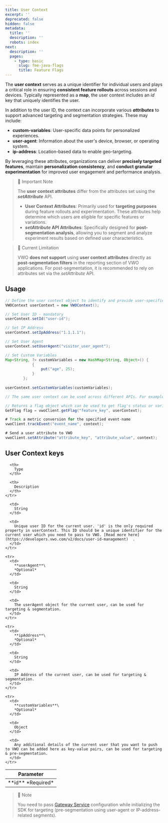 ```yaml
---
title: User Context
excerpt: ''
deprecated: false
hidden: false
metadata:
  title: ''
  description: ''
  robots: index
next:
  description: ''
  pages:
    - type: basic
      slug: fme-java-flags
      title: Feature Flags
---
```

The **user context** serves as a unique identifier for individual users and plays a critical role in ensuring **consistent feature rollouts** across sessions and devices. Typically represented as a **map**, the user context includes an *id* key that uniquely identifies the user.

In addition to the user ID, the context can incorporate various ***attributes*** to support advanced targeting and segmentation strategies. These may include:

* **custom-variables**: User-specific data points for personalized experiences.
* **user-agent**: Information about the user's device, browser, or operating system.
* **ip-address**: Location-based data to enable geo-targeting.

By leveraging these attributes, organizations can deliver **precisely targeted features**, maintain **personalization consistency**, and **conduct granular experimentation** for improved user engagement and performance analysis.

> 📘 Important Note
>
> The **user context attributes** differ from the attributes set using the ***setAttribute*** API.
>
> * **User Context Attributes**: Primarily used for **targeting purposes** during feature rollouts and experimentation. These attributes help determine which users are eligible for specific features or variations.
> * ***setAttribute* API Attributes**: Specifically designed for **post-segmentation analysis**, allowing you to segment and analyze experiment results based on defined user characteristics.

> 🚧 Current Limitation
>
> VWO **does not support** using **user context attributes** directly as **post-segmentation filters** in the reporting section of VWO applications. For post-segmentation, it is recommended to rely on attributes set via the *setAttribute* API.

## Usage

```java
// Define the user context object to identify and provide user-specific details
VWOContext userContext = new VWOContext();

// Set User ID - mandatory
userContext.setId("user-id");

// Set IP Address
userContext.setIpAddress("1.1.1.1");

// Set User Agent
userContext.setUserAgent("visitor_user_agent");

// Set Custom Variables
Map<String, ?> customVariables = new HashMap<String, Object>() {
            {
                put("age", 25);
            }
        };
        
userContext.setCustomVariables(customVariables);

// The same user context can be used across different APIs. For example -

// Returns a flag object which can be used to get flag's status or variable(s)
GetFlag flag = vwoClient.getFlag("feature_key", userContext);

# Track a metric conversion for the specified event-name
vwoClient.trackEvent("event_name", context);

# Send a user attribute to VWO
vwoClient.setAttribute("attribute_key", "attribute_value", context);
```

## User Context keys

<Table align={["left","left","left"]}>
  <thead>
    <tr>
      <th>
        Parameter
      </th>

      <th>
        Type
      </th>

      <th>
        Description
      </th>
    </tr>
  </thead>

  <tbody>
    <tr>
      <td>
        **id**
        *Required*
      </td>

      <td>
        String
      </td>

      <td>
        Unique user ID for the current user. 'id' is the only required property in userContext. This ID should be a unique identifier for the current user which you need to pass to VWO. [Read more here](https://developers.vwo.com/v2/docs/user-id-management)  .
      </td>
    </tr>

    <tr>
      <td>
        **userAgent**\
        *Optional*
      </td>

      <td>
        String
      </td>

      <td>
        The userAgent object for the current user, can be used for targeting & segmentation. 
      </td>
    </tr>

    <tr>
      <td>
        **ipAddress**\
        *Optional*
      </td>

      <td>
        String
      </td>

      <td>
        IP Address of the current user, can be used for targeting & segmentation.
      </td>
    </tr>

    <tr>
      <td>
        **customVariables**\
        *Optional*
      </td>

      <td>
        Object
      </td>

      <td>
        Any additional details of the current user that you want to push to VWO can be added here as key-value pairs, can be used for targeting & pre-segmentation.
      </td>
    </tr>
  </tbody>
</Table>

> 📘 Note
>
> You need to pass [Gateway Service]() configuration while initializing the SDK for targeting (pre-segmentation using user-agent or IP-address-related segments).
